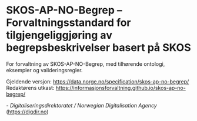 # SKOS-AP-NO-Begrep – Forvaltningsstandard for tilgjengeliggjøring av begrepsbeskrivelser basert på SKOS

For forvaltning av SKOS-AP-NO-Begrep, med tilhørende ontologi, eksempler og valideringsregler.

Gjeldende versjon: https://data.norge.no/specification/skos-ap-no-begrep/
Redaktørens utkast: https://informasjonsforvaltning.github.io/skos-ap-no-begrep/


\- _Digitaliseringsdirektoratet / Norwegian Digitalisation Agency_ (https://digdir.no)
